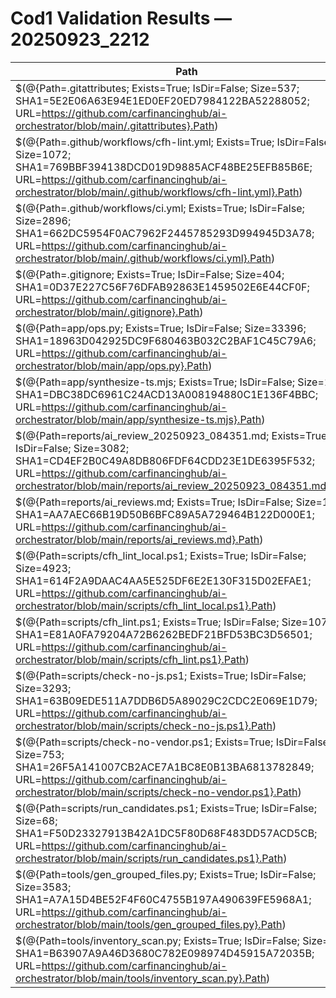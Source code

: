 # Cod1 Validation Results — 20250923_2212

| Path | Exists | Size | SHA1 | Link |
|---|:---:|---:|---|---|
| $(@{Path=.gitattributes; Exists=True; IsDir=False; Size=537; SHA1=5E2E06A63E94E1ED0EF20ED7984122BA52288052; URL=https://github.com/carfinancinghub/ai-orchestrator/blob/main/.gitattributes}.Path) | ✅ | 537 | $sha | [open](https://github.com/carfinancinghub/ai-orchestrator/blob/main/.gitattributes) |
| $(@{Path=.github/workflows/cfh-lint.yml; Exists=True; IsDir=False; Size=1072; SHA1=769BBF394138DCD019D9885ACF48BE25EFB85B6E; URL=https://github.com/carfinancinghub/ai-orchestrator/blob/main/.github/workflows/cfh-lint.yml}.Path) | ✅ | 1072 | $sha | [open](https://github.com/carfinancinghub/ai-orchestrator/blob/main/.github/workflows/cfh-lint.yml) |
| $(@{Path=.github/workflows/ci.yml; Exists=True; IsDir=False; Size=2896; SHA1=662DC5954F0AC7962F2445785293D994945D3A78; URL=https://github.com/carfinancinghub/ai-orchestrator/blob/main/.github/workflows/ci.yml}.Path) | ✅ | 2896 | $sha | [open](https://github.com/carfinancinghub/ai-orchestrator/blob/main/.github/workflows/ci.yml) |
| $(@{Path=.gitignore; Exists=True; IsDir=False; Size=404; SHA1=0D37E227C56F76DFAB92863E1459502E6E44CF0F; URL=https://github.com/carfinancinghub/ai-orchestrator/blob/main/.gitignore}.Path) | ✅ | 404 | $sha | [open](https://github.com/carfinancinghub/ai-orchestrator/blob/main/.gitignore) |
| $(@{Path=app/ops.py; Exists=True; IsDir=False; Size=33396; SHA1=18963D042925DC9F680463B032C2BAF1C45C79A6; URL=https://github.com/carfinancinghub/ai-orchestrator/blob/main/app/ops.py}.Path) | ✅ | 33396 | $sha | [open](https://github.com/carfinancinghub/ai-orchestrator/blob/main/app/ops.py) |
| $(@{Path=app/synthesize-ts.mjs; Exists=True; IsDir=False; Size=1291; SHA1=DBC38DC6961C24ACD13A008194880C1E136F4BBC; URL=https://github.com/carfinancinghub/ai-orchestrator/blob/main/app/synthesize-ts.mjs}.Path) | ✅ | 1291 | $sha | [open](https://github.com/carfinancinghub/ai-orchestrator/blob/main/app/synthesize-ts.mjs) |
| $(@{Path=reports/ai_review_20250923_084351.md; Exists=True; IsDir=False; Size=3082; SHA1=CD4EF2B0C49A8DB806FDF64CDD23E1DE6395F532; URL=https://github.com/carfinancinghub/ai-orchestrator/blob/main/reports/ai_review_20250923_084351.md}.Path) | ✅ | 3082 | $sha | [open](https://github.com/carfinancinghub/ai-orchestrator/blob/main/reports/ai_review_20250923_084351.md) |
| $(@{Path=reports/ai_reviews.md; Exists=True; IsDir=False; Size=125; SHA1=AA7AEC66B19D50B6BFC89A5A729464B122D000E1; URL=https://github.com/carfinancinghub/ai-orchestrator/blob/main/reports/ai_reviews.md}.Path) | ✅ | 125 | $sha | [open](https://github.com/carfinancinghub/ai-orchestrator/blob/main/reports/ai_reviews.md) |
| $(@{Path=scripts/cfh_lint_local.ps1; Exists=True; IsDir=False; Size=4923; SHA1=614F2A9DAAC4AA5E525DF6E2E130F315D02EFAE1; URL=https://github.com/carfinancinghub/ai-orchestrator/blob/main/scripts/cfh_lint_local.ps1}.Path) | ✅ | 4923 | $sha | [open](https://github.com/carfinancinghub/ai-orchestrator/blob/main/scripts/cfh_lint_local.ps1) |
| $(@{Path=scripts/cfh_lint.ps1; Exists=True; IsDir=False; Size=10786; SHA1=E81A0FA79204A72B6262BEDF21BFD53BC3D56501; URL=https://github.com/carfinancinghub/ai-orchestrator/blob/main/scripts/cfh_lint.ps1}.Path) | ✅ | 10786 | $sha | [open](https://github.com/carfinancinghub/ai-orchestrator/blob/main/scripts/cfh_lint.ps1) |
| $(@{Path=scripts/check-no-js.ps1; Exists=True; IsDir=False; Size=3293; SHA1=63B09EDE511A7DDB6D5A89029C2CDC2E069E1D79; URL=https://github.com/carfinancinghub/ai-orchestrator/blob/main/scripts/check-no-js.ps1}.Path) | ✅ | 3293 | $sha | [open](https://github.com/carfinancinghub/ai-orchestrator/blob/main/scripts/check-no-js.ps1) |
| $(@{Path=scripts/check-no-vendor.ps1; Exists=True; IsDir=False; Size=753; SHA1=26F5A141007CB2ACE7A1BC8E0B13BA6813782849; URL=https://github.com/carfinancinghub/ai-orchestrator/blob/main/scripts/check-no-vendor.ps1}.Path) | ✅ | 753 | $sha | [open](https://github.com/carfinancinghub/ai-orchestrator/blob/main/scripts/check-no-vendor.ps1) |
| $(@{Path=scripts/run_candidates.ps1; Exists=True; IsDir=False; Size=68; SHA1=F50D23327913B42A1DC5F80D68F483DD57ACD5CB; URL=https://github.com/carfinancinghub/ai-orchestrator/blob/main/scripts/run_candidates.ps1}.Path) | ✅ | 68 | $sha | [open](https://github.com/carfinancinghub/ai-orchestrator/blob/main/scripts/run_candidates.ps1) |
| $(@{Path=tools/gen_grouped_files.py; Exists=True; IsDir=False; Size=3583; SHA1=A7A15D4BE52F4F60C4755B197A490639FE5968A1; URL=https://github.com/carfinancinghub/ai-orchestrator/blob/main/tools/gen_grouped_files.py}.Path) | ✅ | 3583 | $sha | [open](https://github.com/carfinancinghub/ai-orchestrator/blob/main/tools/gen_grouped_files.py) |
| $(@{Path=tools/inventory_scan.py; Exists=True; IsDir=False; Size=8920; SHA1=B63907A9A46D3680C782E098974D45915A72035B; URL=https://github.com/carfinancinghub/ai-orchestrator/blob/main/tools/inventory_scan.py}.Path) | ✅ | 8920 | $sha | [open](https://github.com/carfinancinghub/ai-orchestrator/blob/main/tools/inventory_scan.py) |
